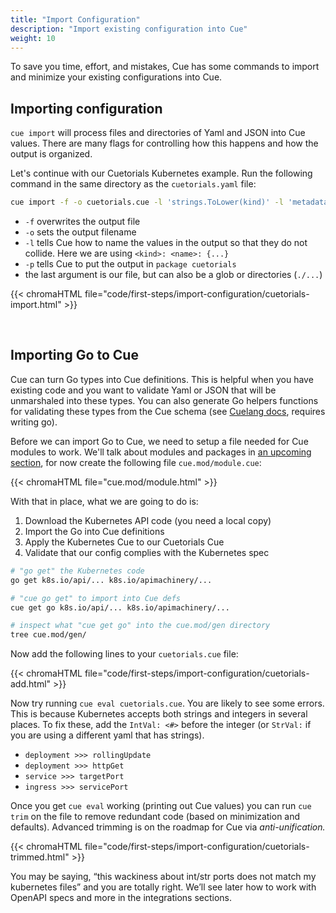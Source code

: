 ```yaml
---
title: "Import Configuration"
description: "Import existing configuration into Cue"
weight: 10
---
```


To save you time, effort, and mistakes,
Cue has some commands to import and minimize
your existing configurations into Cue.

## Importing configuration

`cue import` will process files and directories of Yaml and JSON
into Cue values. There are many flags for controlling how this happens
and how the output is organized.

Let's continue with our Cuetorials Kubernetes example.
Run the following command in the same directory as the `cuetorials.yaml` file:

```sh
cue import -f -o cuetorials.cue -l 'strings.ToLower(kind)' -l 'metadata.name' -p cuetorials cuetorials.yaml
```

- `-f` overwrites the output file
- `-o` sets the output filename
- `-l` tells Cue how to name the values in the output so that they do not collide. Here we are using `<kind>: <name>: {...}`
- `-p` tells Cue to put the output in `package cuetorials`
- the last argument is our file, but can also be a glob or directories (`./...`)

{{< chromaHTML file="code/first-steps/import-configuration/cuetorials-import.html" >}}

<br>

## Importing Go to Cue

Cue can turn Go types into Cue definitions.
This is helpful when you have existing code
and you want to validate Yaml or JSON that
will be unmarshaled into these types.
You can also generate Go helpers functions for validating these types
from the Cue schema (see [Cuelang docs](https://cuelang.org/docs/integrations/go/#generate-go-code), requires writing go).

Before we can import Go to Cue,
we need to setup a file needed for Cue modules to work.
We'll talk about modules and packages in
[an upcoming section](/first-steps/modules-and-packages),
for now create the following file `cue.mod/module.cue`:

{{< chromaHTML file="cue.mod/module.html" >}}

With that in place, what we are going to do is:

1. Download the Kubernetes API code (you need a local copy)
2. Import the Go into Cue definitions
3. Apply the Kubernetes Cue to our Cuetorials Cue 
4. Validate that our config complies with the Kubernetes spec

```sh
# "go get" the Kubernetes code
go get k8s.io/api/... k8s.io/apimachinery/...

# "cue go get" to import into Cue defs
cue get go k8s.io/api/... k8s.io/apimachinery/...

# inspect what "cue get go" into the cue.mod/gen directory
tree cue.mod/gen/
```

Now add the following lines to your `cuetorials.cue` file:

{{< chromaHTML file="code/first-steps/import-configuration/cuetorials-add.html" >}}

Now try running `cue eval cuetorials.cue`. You are likely to see some errors.
This is because Kubernetes accepts both strings and integers in several places.
To fix these, add the `IntVal: <#>` before the integer (or `StrVal:` if you are using a different yaml that has strings).

- `deployment >>> rollingUpdate`
- `deployment >>> httpGet`
- `service >>> targetPort`
- `ingress >>> servicePort`

Once you get `cue eval` working (printing out Cue values)
you can run `cue trim` on the file to remove redundant code
(based on minimization and defaults).
Advanced trimming is on the roadmap for Cue via _anti-unification._

{{< chromaHTML file="code/first-steps/import-configuration/cuetorials-trimmed.html" >}}

You may be saying, “this wackiness about int/str ports does not match my kubernetes files”
and you are totally right. We’ll see later how to work with OpenAPI specs and more
in the integrations sections.
